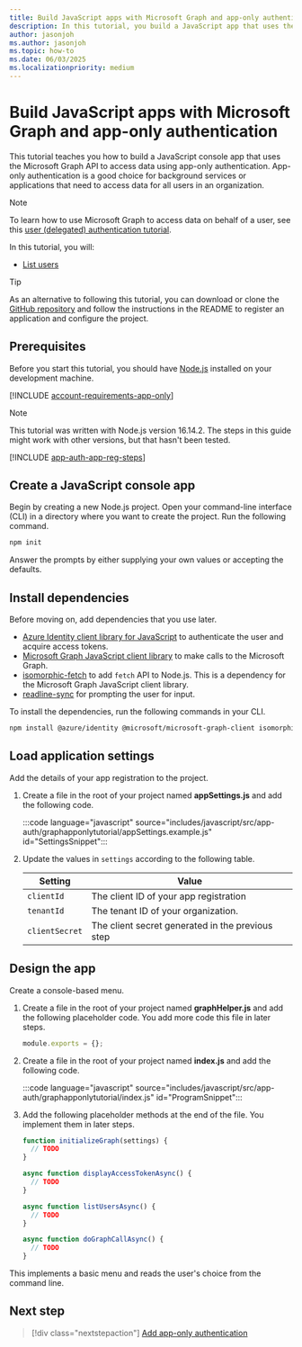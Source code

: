 ```yaml
---
title: Build JavaScript apps with Microsoft Graph and app-only authentication
description: In this tutorial, you build a JavaScript app that uses the Microsoft Graph API to access data using app-only authentication.
author: jasonjoh
ms.author: jasonjoh
ms.topic: how-to
ms.date: 06/03/2025
ms.localizationpriority: medium
---
```


# Build JavaScript apps with Microsoft Graph and app-only authentication

<!-- cSpell:ignore graphapponlytutorial -->

This tutorial teaches you how to build a JavaScript console app that uses the Microsoft Graph API to access data using app-only authentication. App-only authentication is a good choice for background services or applications that need to access data for all users in an organization.

> [!NOTE]
> To learn how to use Microsoft Graph to access data on behalf of a user, see this [user (delegated) authentication tutorial](javascript.md).

In this tutorial, you will:

- [List users](/graph/api/user-list)

> [!TIP]
> As an alternative to following this tutorial, you can download or clone the [GitHub repository](https://github.com/microsoftgraph/msgraph-training-javascript/tree/main/app-auth) and follow the instructions in the README to register an application and configure the project.

## Prerequisites

Before you start this tutorial, you should have [Node.js](https://nodejs.org) installed on your development machine.

[!INCLUDE [account-requirements-app-only](includes/shared/account-requirements-app-only.md)]

> [!NOTE]
> This tutorial was written with Node.js version 16.14.2. The steps in this guide might work with other versions, but that hasn't been tested.

[!INCLUDE [app-auth-app-reg-steps](includes/shared/app-auth-app-reg-steps.md)]

## Create a JavaScript console app

Begin by creating a new Node.js project. Open your command-line interface (CLI) in a directory where you want to create the project. Run the following command.

```bash
npm init
```

Answer the prompts by either supplying your own values or accepting the defaults.

## Install dependencies

Before moving on, add dependencies that you use later.

- [Azure Identity client library for JavaScript](https://www.npmjs.com/package/@azure/identity)  to authenticate the user and acquire access tokens.
- [Microsoft Graph JavaScript client library](https://www.npmjs.com/package/@microsoft/microsoft-graph-client) to make calls to the Microsoft Graph.
- [isomorphic-fetch](https://www.npmjs.com/package/isomorphic-fetch) to add `fetch` API to Node.js. This is a dependency for the Microsoft Graph JavaScript client library.
- [readline-sync](https://www.npmjs.com/package/readline-sync) for prompting the user for input.

To install the dependencies, run the following commands in your CLI.

```bash
npm install @azure/identity @microsoft/microsoft-graph-client isomorphic-fetch readline-sync
```

## Load application settings

Add the details of your app registration to the project.

1. Create a file in the root of your project named **appSettings.js** and add the following code.

    :::code language="javascript" source="includes/javascript/src/app-auth/graphapponlytutorial/appSettings.example.js" id="SettingsSnippet":::

1. Update the values in `settings` according to the following table.

    | Setting | Value |
    |---------|-------|
    | `clientId` | The client ID of your app registration |
    | `tenantId` | The tenant ID of your organization. |
    | `clientSecret` | The client secret generated in the previous step |

## Design the app

Create a console-based menu.

1. Create a file in the root of your project named **graphHelper.js** and add the following placeholder code. You add more code this file in later steps.

    ```javascript
    module.exports = {};
    ```

1. Create a file in the root of your project named **index.js** and add the following code.

    :::code language="javascript" source="includes/javascript/src/app-auth/graphapponlytutorial/index.js" id="ProgramSnippet":::

1. Add the following placeholder methods at the end of the file. You implement them in later steps.

    ```javascript
    function initializeGraph(settings) {
      // TODO
    }

    async function displayAccessTokenAsync() {
      // TODO
    }

    async function listUsersAsync() {
      // TODO
    }

    async function doGraphCallAsync() {
      // TODO
    }
    ```

This implements a basic menu and reads the user's choice from the command line.

## Next step

> [!div class="nextstepaction"]
> [Add app-only authentication](javascript-app-only-authentication.md)
